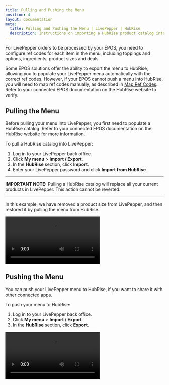 ```yaml
---
title: Pulling and Pushing the Menu
position: 4
layout: documentation
meta:
  title: Pulling and Pushing the Menu | LivePepper | HubRise
  description: Instructions on importing a HubRise product catalog into LivePepper and exporting a LivePepper menu into a HubRise catalog. Connect apps and synchronise your data.
---
```


For LivePepper orders to be processed by your EPOS, you need to configure ref codes for each item in the menu, including toppings and options, ingredients, product sizes and deals.

Some EPOS solutions offer the ability to export the menu to HubRise, allowing you to populate your LivePepper menu automatically with the correct ref codes. However, if your EPOS cannot push a menu into HubRise, you will need to map ref codes manually, as described in [Map Ref Codes](/apps/livepepper/map-ref-codes). Refer to your connected EPOS documentation on the HubRise website to verify.

## Pulling the Menu

Before pulling your menu into LivePepper, you first need to populate a HubRise catalog. Refer to your connected EPOS documentation on the HubRise website for more information.

To pull a HubRise catalog into LivePepper:

1. Log in to your LivePepper back office.
1. Click **My menu** > **Import / Export**.
1. In the **HubRise** section, click **Import**.
1. Enter your LivePepper password and click **Import from HubRise**.

---

**IMPORTANT NOTE:** Pulling a HubRise catalog will replace all your current products in LivePepper. This action cannot be reverted.

---

In this example, we have removed a product size from LivePepper, and then restored it by pulling the menu from HubRise.

<video controls title="Import HubRise Catalog">
  <source src="../images/009-import-hubrise-catalog.webm" type="video/webm"/>
</video>

## Pushing the Menu

You can push your LivePepper menu to HubRise, if you want to share it with other connected apps.

To push your menu to HubRise:

1. Log in to your LivePepper back office.
1. Click **My menu** > **Import / Export**.
1. In the **HubRise** section, click **Export**.

<video controls title="Export to HubRise Catalog">
  <source src="../images/006-export-to-hubrise-catalog.webm" type="video/webm"/>
</video>

